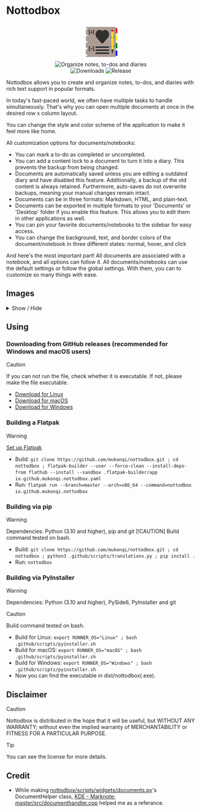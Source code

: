 # Nottodbox

<p align="center">
    <img src="share/icons/hicolor/96x96/apps/io.github.mukonqi.nottodbox.png" alt="Icon of Nottodbox"></img><br>
    <img src="https://img.shields.io/badge/Organize_notes,_to--dos_and_diaries-376296" alt="Organize notes, to-dos and diaries"></img><br>
    <img src="https://img.shields.io/github/downloads/mukonqi/nottodbox/total?label=Downloads" alt="Downloads"></img>
    <img src="https://img.shields.io/github/v/release/mukonqi/nottodbox?label=Release" alt="Release"><br>
</p>

<p>Nottodbox allows you to create and organize notes, to-dos, and diaries with rich text support in popular formats.</p>
<p>In today&#39;s fast-paced world, we often have multiple tasks to handle simultaneously. That&#39;s why you can open multiple documents at once in the desired row x column layout.</p>
<p>You can change the style and color scheme of the application to make it feel more like home.</p>
<p>All customization options for documents/notebooks:</p>
<ul>
    <li>You can mark a to-do as completed or uncompleted.</li>
    <li>You can add a content lock to a document to turn it into a diary. This prevents the backup from being changed.</li>
    <li>Documents are automatically saved unless you are editing a outdated diary and have disabled this feature. Additionally, a backup of the old content is always retained. Furthermore, auto-saves do not overwrite backups, meaning your manual changes remain intact.</li>
    <li>Documents can be in three formats: Markdown, HTML, and plain-text.</li>
    <li>Documents can be exported in multiple formats to your 'Documents' or 'Desktop' folder if you enable this feature. This allows you to edit them in other applications as well.</li>
    <li>You can pin your favorite documents/notebooks to the sidebar for easy access.</li>
    <li>You can change the background, text, and border colors of the document/notebook in three different states: normal, hover, and click</li>
</ul>
<p>And here&#39;s the most important part! All documents are associated with a notebook, and all options can follow it. All documents/notebooks can use the default settings or follow the global settings. With them, you can to customize so many things with ease.</p>

## Images
<details>
<summary>Show / Hide</summary>

![Appearance when using 'Nottodbox Light' color scheme](.github/images/light.png)
![Appearance when using 'Nottodbox Dark' color scheme](.github/images/dark.png)
</details>

## Using
<!-- ### Installing from Flatpak / Flathub (recommended for Linux users)
> [!WARNING]
> [Set up Flatpak](https://flatpak.org/setup/)

- `flatpak install io.github.mukonqi.nottodbox` -->

### Downloading from GitHub releases (recommended for Windows and macOS users)
> [!CAUTION]
> If you can not run the file, check whether it is executable. If not, please make the file executable.

- [Download for Linux](https://github.com/MuKonqi/nottodbox/releases/download/latest/nottodbox)
- [Download for macOS](https://github.com/MuKonqi/nottodbox/releases/download/latest/nottodbox-mac)
- [Download for Windows](https://github.com/MuKonqi/nottodbox/releases/download/latest/nottodbox.exe)

### Building a Flatpak
> [!WARNING]
> [Set up Flatpak](https://flatpak.org/setup/)

- Build: `git clone https://github.com/mukonqi/nottodbox.git ; cd nottodbox ; flatpak-builder --user --force-clean --install-deps-from flathub --install --sandbox .flatpak-builder/app io.github.mukonqi.nottodbox.yaml`
- Run: `flatpak run --branch=master --arch=x86_64 --command=nottodbox io.github.mukonqi.nottodbox`

### Building via pip
> [!WARNING] 
> Dependencies: Python (3.10 and higher), pip and git
> [!CAUTION] 
> Build command tested on bash.

- Build: `git clone https://github.com/mukonqi/nottodbox.git ; cd nottodbox ; python3 .github/scripts/translations.py ; pip install .`
- Run: `nottodbox`

### Building via PyInstaller
> [!WARNING] 
> Dependencies: Python (3.10 and higher), PySide6, PyInstaller and git

> [!CAUTION] 
> Build command tested on bash.

- Build for Linux: `export RUNNER_OS="Linux" ; bash .github/scripts/pyinstaller.sh`
- Build for macOS: `export RUNNER_OS="macOS" ; bash .github/scripts/pyinstaller.sh`
- Build for Windows: `export RUNNER_OS="Windows" ; bash .github/scripts/pyinstaller.sh`
- Now you can find the executable in dist/nottodbox(.exe).

## Disclaimer
> [!CAUTION] 
> Nottodbox is distributed in the hope that it will be useful, but WITHOUT ANY WARRANTY; without even the implied warranty of MERCHANTABILITY or FITNESS FOR A PARTICULAR PURPOSE.

> [!TIP]
> You can see the license for more details.

## Credit
- While making [nottodbox/scripts/widgets/documents.py](./nottodbox/scripts/widgets/documents.py)'s DocumentHelper class, [KDE - Marknote: master/src/documenthandler.cpp](https://invent.kde.org/office/marknote/-/blob/master/src/documenthandler.cpp) helped me as a referance.